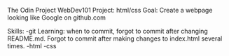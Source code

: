 The Odin Project WebDev101 Project: html/css
Goal: Create a webpage looking like Google on github.com

Skills:
-git
    Learning: when to commit, forgot to commit after changing README.md. Forgot to commit after making changes to index.html several times.
-html
-css




